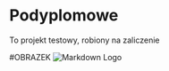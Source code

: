 # Podyplomowe
To projekt testowy, robiony na zaliczenie

#OBRAZEK
![Markdown Logo](https://www.tutorialsandyou.com/images/markdownlogo.png 'Markdown Tutorial')
